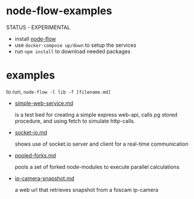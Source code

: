 # node-flow-examples

STATUS - EXPERIMENTAL

* install [node-flow](https://github.com/kodema5/node-flow)
* use ```docker-compose up/down``` to setup the services
* run ```npm install``` to download needed packages

# examples

to run, ```node-flow -l lib -f [filename.md]```

* [simple-web-service.md](simple-web-service.md)

    is a test bed for creating a simple express web-api,
    calls pg stored procedure,
    and using fetch to simulate http-calls.

* [socket-io.md](socket-io.md)

    shows use of socket.io server and client for a real-time communication

* [pooled-forks.md](pooled-forks.md)

    pools a set of forked node-modules to execute parallel calculations

* [ip-camera-snapshot.md](ip-camera-snapshot.md)

    a web url that retrieves snapshot from a foscam ip-camera
